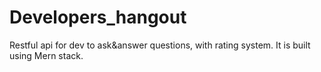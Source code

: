 # Developers_hangout
Restful api for dev to ask&answer questions, with rating system.
It is built using Mern stack.
